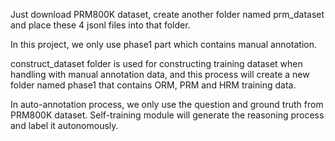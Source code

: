 Just download PRM800K dataset, create another folder named prm_dataset and place these 4 jsonl files into that folder.

In this project, we only use phase1 part which contains manual annotation.

construct_dataset folder is used for constructing training dataset when handling with manual annotation data, and this process will create a new folder named phase1 that contains ORM, PRM and HRM training data.

In auto-annotation process, we only use the question and ground truth from PRM800K dataset. Self-training module will generate the reasoning process and label it autonomously.
